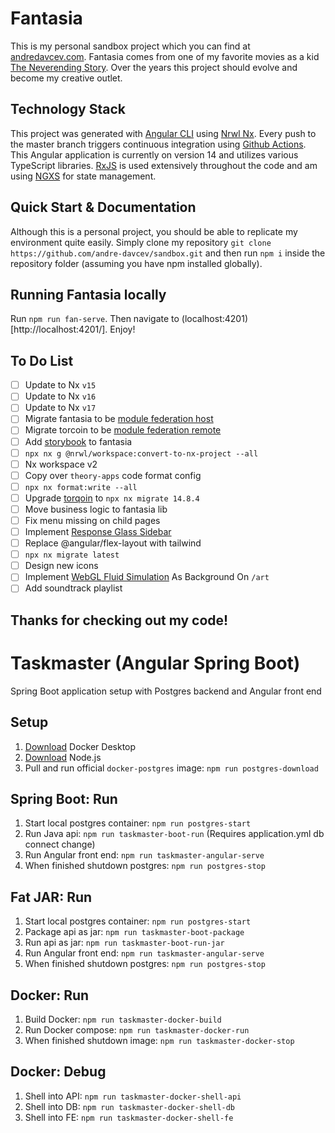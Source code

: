 # Fantasia

This is my personal sandbox project which you can find at [andredavcev.com](https://andredavcev.com/). Fantasia comes from one of my favorite movies as a kid [The Neverending Story](<https://en.wikipedia.org/wiki/The_NeverEnding_Story_(film)>). Over the years this project should evolve and become my creative outlet.

## Technology Stack

This project was generated with [Angular CLI](https://github.com/angular/angular-cli) using [Nrwl Nx](https://nrwl.io/nx). Every push to the master branch triggers continuous integration using [Github Actions](https://github.com/features/actions). This Angular application is currently on version 14 and utilizes various TypeScript libraries. [RxJS](https://rxjs.dev/) is used extensively throughout the code and am using [NGXS](https://ngxs.gitbook.io/ngxs) for state management.

## Quick Start & Documentation

Although this is a personal project, you should be able to replicate my environment quite easily. Simply clone my repository `git clone https://github.com/andre-davcev/sandbox.git` and then run `npm i` inside the repository folder (assuming you have npm installed globally).

## Running Fantasia locally

Run `npm run fan-serve`. Then navigate to (localhost:4201)[http://localhost:4201/]. Enjoy!

## To Do List

- [ ] Update to Nx `v15`
- [ ] Update to Nx `v16`
- [ ] Update to Nx `v17`
- [ ] Migrate fantasia to be [module federation host](https://nx.dev/recipes/module-federation/create-a-host)
- [ ] Migrate torcoin to be [module federation remote](https://nx.dev/recipes/module-federation/create-a-remote)
- [ ] Add [storybook](https://nx.dev/recipes/storybook/overview-angular) to fantasia
- [ ] `npx nx g @nrwl/workspace:convert-to-nx-project --all`
- [ ] Nx workspace v2
- [ ] Copy over `theory-apps` code format config
- [ ] `npx nx format:write --all`
- [ ] Upgrade [torqoin](https://github.com/andre-davcev/torqoin) to `npx nx migrate 14.8.4`
- [ ] Move business logic to fantasia lib
- [ ] Fix menu missing on child pages
- [ ] Implement [Response Glass Sidebar](https://youtu.be/hAnv1NEE7j8)
- [ ] Replace @angular/flex-layout with tailwind
- [ ] `npx nx migrate latest`
- [ ] Design new icons
- [ ] Implement [WebGL Fluid Simulation](https://github.com/PavelDoGreat/WebGL-Fluid-Simulation) As Background On `/art`
- [ ] Add soundtrack playlist

## Thanks for checking out my code!

# Taskmaster (Angular Spring Boot)

Spring Boot application setup with Postgres backend and Angular front end

## Setup

1. [Download](https://www.docker.com/products/docker-desktop/) Docker Desktop
2. [Download](https://nodejs.org/en/download) Node.js
3. Pull and run official `docker-postgres` image: `npm run postgres-download`

## Spring Boot: Run

1. Start local postgres container: `npm run postgres-start`
2. Run Java api: `npm run taskmaster-boot-run` (Requires application.yml db connect change)
3. Run Angular front end: `npm run taskmaster-angular-serve`
4. When finished shutdown postgres: `npm run postgres-stop`

## Fat JAR: Run

1. Start local postgres container: `npm run postgres-start`
2. Package api as jar: `npm run taskmaster-boot-package`
3. Run api as jar: `npm run taskmaster-boot-run-jar`
4. Run Angular front end: `npm run taskmaster-angular-serve`
5. When finished shutdown postgres: `npm run postgres-stop`

## Docker: Run

1. Build Docker: `npm run taskmaster-docker-build`
2. Run Docker compose: `npm run taskmaster-docker-run`
3. When finished shutdown image: `npm run taskmaster-docker-stop`

## Docker: Debug

1. Shell into API: `npm run taskmaster-docker-shell-api`
2. Shell into DB: `npm run taskmaster-docker-shell-db`
3. Shell into FE: `npm run taskmaster-docker-shell-fe`
